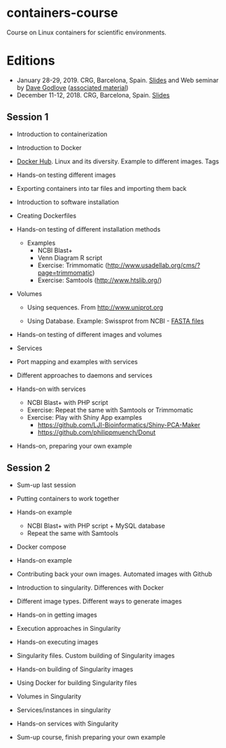 # containers-course
Course on Linux containers for scientific environments. 

# Editions 

* January 28-29, 2019. CRG, Barcelona, Spain. [Slides](https://slides.com/similis/introduction-linux-containers-training/) and Web seminar by [Dave Godlove](https://github.com/GodloveD) ([associated material](https://singularity-tutorial.github.io/))
* December 11-12, 2018. CRG, Barcelona, Spain. [Slides](https://slides.com/similis/introduction-linux-containers-training/)

## Session 1

* Introduction to containerization

* Introduction to Docker

* [Docker Hub](https://hub.docker.com/). Linux and its diversity. Example to different images. Tags

* Hands-on testing different images

* Exporting containers into tar files and importing them back

* Introduction to software installation

* Creating Dockerfiles

* Hands-on testing of different installation methods

    * Examples
        * NCBI Blast+
        * Venn Diagram R script
        * Exercise: Trimmomatic (http://www.usadellab.org/cms/?page=trimmomatic)
        * Exercise: Samtools (http://www.htslib.org/)

* Volumes

   * Using sequences. From http://www.uniprot.org
   
   * Using Database. Example: Swissprot from NCBI - [FASTA files](http://ftp.ncbi.nlm.nih.gov/blast/db/FASTA/)

* Hands-on testing of different images and volumes

* Services

* Port mapping and examples with services

* Different approaches to daemons and services

* Hands-on with services

    * NCBI Blast+ with PHP script
    * Exercise: Repeat the same with Samtools or Trimmomatic
    * Exercise: Play with Shiny App examples
        * https://github.com/LJI-Bioinformatics/Shiny-PCA-Maker
        * https://github.com/philippmuench/Donut
    
* Hands-on, preparing your own example


## Session 2

* Sum-up last session

* Putting containers to work together

* Hands-on example

    * NCBI Blast+ with PHP script + MySQL database
    * Repeat the same with Samtools

* Docker compose

* Hands-on example

* Contributing back your own images. Automated images with Github

* Introduction to singularity. Differences with Docker

* Different image types. Different ways to generate images

* Hands-on in getting images

* Execution approaches in Singularity

* Hands-on executing images

* Singularity files. Custom building of Singularity images

* Hands-on building of Singularity images

* Using Docker for building Singularity files

* Volumes in Singularity

* Services/instances in singularity

* Hands-on services with Singularity

* Sum-up course, finish preparing your own example

